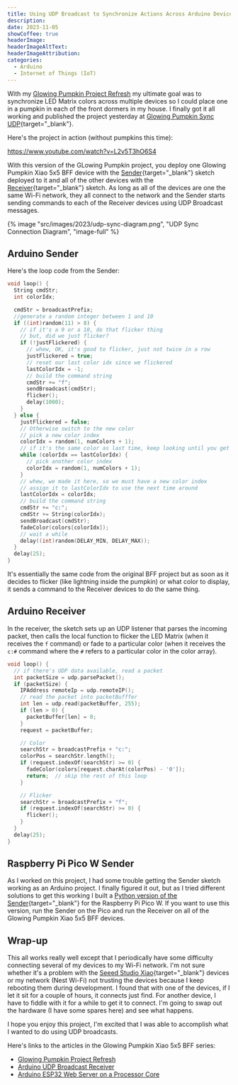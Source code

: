 ```yaml
---
title: Using UDP Broadcast to Synchronize Actions Across Arduino Devices
description: 
date: 2023-11-05
showCoffee: true
headerImage: 
headerImageAltText: 
headerImageAttribution: 
categories:
  - Arduino
  - Internet of Things (IoT)
---
```


With my [Glowing Pumpkin Project Refresh](https://johnwargo.com/posts/2023/glowing-pumpkin-project-refresh/) my ultimate goal was to synchronize LED Matrix colors across multiple devices so I could place one in a pumpkin in each of the front dormers in my house. I finally got it all working and published the project yesterday at [Glowing Pumpkin Sync UDP](https://github.com/johnwargo/glowing-pumpkin-udp-sync){target="_blank"}.

Here's the project in action (without pumpkins this time):

https://www.youtube.com/watch?v=L2v5T3hO6S4

With this version of the GLowing Pumpkin project, you deploy one Glowing Pumpkin Xiao 5x5 BFF device with the [Sender](https://github.com/johnwargo/glowing-pumpkin-udp-sync/tree/main/udp-sender-arduino){target="_blank"} sketch deployed to it and all of the other devices with the [Receiver](https://github.com/johnwargo/glowing-pumpkin-udp-sync/tree/main/udp-receiver-arduino){target="_blank"} sketch. As long as all of the devices are one the same Wi-Fi network, they all connect to the network and the Sender starts sending commands to each of the Receiver devices using UDP Broadcast messages. 

{% image "src/images/2023/udp-sync-diagram.png", "UDP Sync Connection Diagram", "image-full" %}

## Arduino Sender 

Here's the loop code from the Sender:

```c
void loop() {
  String cmdStr;
  int colorIdx;

  cmdStr = broadcastPrefix;
  //generate a random integer between 1 and 10
  if ((int)random(11) > 8) {
    // if it's a 9 or a 10, do that flicker thing
    // but, did we just flicker?
    if (!justFlickered) {
      // whew, OK, it's good to flicker, just not twice in a row
      justFlickered = true;
      // reset our last color idx since we flickered
      lastColorIdx = -1;  
      // build the command string
      cmdStr += "f";
      sendBroadcast(cmdStr);
      flicker();
      delay(1000);
    }
  } else {
    justFlickered = false;
    // Otherwise switch to the new color
    // pick a new color index
    colorIdx = random(1, numColors + 1);
    // if it's the same color as last time, keep looking until you get a new one
    while (colorIdx == lastColorIdx) {
      // pick another color index
      colorIdx = random(1, numColors + 1);
    }
    // whew, we made it here, so we must have a new color index
    // assign it to lastColorIdx to use the next time around
    lastColorIdx = colorIdx;
    // build the command string
    cmdStr += "c:";
    cmdStr += String(colorIdx);
    sendBroadcast(cmdStr);
    fadeColor(colors[colorIdx]);
    // wait a while
    delay((int)random(DELAY_MIN, DELAY_MAX));
  }
  delay(25);
}
```

It's essentially the same code from the original BFF project but as soon as it decides to flicker (like lightning inside the pumpkin) or what color to display, it sends a command to the Receiver devices to do the same thing.

## Arduino Receiver 

In the receiver, the sketch sets up an UDP listener that parses the incoming packet, then calls the local function to flicker the LED Matrix (when it receives the `f` command) or fade to a particular color (when it receives the `c:#` command where the `#` refers to a particular color in the color array).

```c
void loop() {
  // if there's UDP data available, read a packet
  int packetSize = udp.parsePacket();
  if (packetSize) {
    IPAddress remoteIp = udp.remoteIP();
    // read the packet into packetBufffer  
    int len = udp.read(packetBuffer, 255);
    if (len > 0) {
      packetBuffer[len] = 0;
    }
    request = packetBuffer;

    // Color
    searchStr = broadcastPrefix + "c:";
    colorPos = searchStr.length();
    if (request.indexOf(searchStr) >= 0) {
      fadeColor(colors[request.charAt(colorPos) - '0']);
      return;  // skip the rest of this loop
    }

    // Flicker
    searchStr = broadcastPrefix + "f";
    if (request.indexOf(searchStr) >= 0) {
      flicker();
    }
  }
  delay(25);
}
```

## Raspberry Pi Pico W Sender

As I worked on this project, I had some trouble getting the Sender sketch working as an Arduino project. I finally figured it out, but as I tried different solutions to get this working I built a [Python version of the Sender](https://github.com/johnwargo/glowing-pumpkin-udp-sync/tree/main/udp-sender-pi-pico-w){target="_blank"} for the Raspberry Pi Pico W. If you want to use this version, run the Sender on the Pico and run the Receiver on all of the Glowing Pumpkin Xiao 5x5 BFF devices.

## Wrap-up

This all works really well except that I periodically have some difficulty connecting several of my devices to my Wi-Fi network. I'm not sure whether it's a problem with the [Seeed Studio Xiao](https://www.seeedstudio.com/XIAO-ESP32S3-p-5627.html){target="_blank"} devices or my network (Nest Wi-Fi) not trusting the devices because I keep rebooting them during development. I found that with one of the devices, if I let it sit for a couple of hours, it connects just find. For another device, I have to fiddle with it for a while to get it to connect. I'm going to swap out the hardware (I have some spares here) and see what happens. 

I hope you enjoy this project, I'm excited that I was able to accomplish what I wanted to do using UDP broadcasts. 

Here's links to the articles in the Glowing Pumpkin Xiao 5x5 BFF series:

* [Glowing Pumpkin Project Refresh](https://johnwargo.com/posts/2023/glowing-pumpkin-project-refresh/)
* [Arduino UDP Broadcast Receiver](https://johnwargo.com/posts/2023/arduino-udp-broadcast-receiver/)
* [Arduino ESP32 Web Server on a Processor Core](https://johnwargo.com/posts/2023/arduino-esp32-web-server-on-a-processor-core/)
